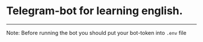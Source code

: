 # Telegram-bot for learning english.

-----
Note: Before running the bot you should put your bot-token into `.env` file
